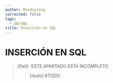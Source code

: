 ```yaml
---
author: Mindusting
corrected: false
tags:
  - DB/SQL
title: Inserción en SQL
---
```


# INSERCIÓN EN SQL

> [!fail]- ESTE APARTADO ESTÁ INCOMPLETO
> > [!todo] #TODO
